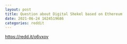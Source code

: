 ```yaml
--- 
layout: post 
title: Question about Digital Shekel based on Ethereum 
date: 2021-06-24 1624519686 
categories: reddit 
--- 
```

https://redd.it/o6vxov